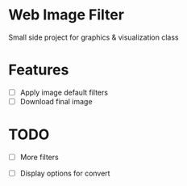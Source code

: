 # Web Image Filter
Small side project for graphics & visualization class


# Features 
- [ ] Apply image default filters
- [ ] Download final image

# TODO
- [ ] More filters
- [ ] Display options for convert


